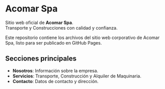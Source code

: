 # Acomar Spa

Sitio web oficial de **Acomar Spa**.  
Transporte y Construcciones con calidad y confianza.

Este repositorio contiene los archivos del sitio web corporativo de Acomar Spa, listo para ser publicado en GitHub Pages.

## Secciones principales
- **Nosotros**: Información sobre la empresa.
- **Servicios**: Transporte, Construcción y Alquiler de Maquinaria.
- **Contacto**: Datos de contacto y dirección.
